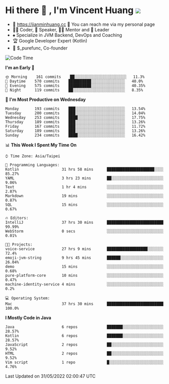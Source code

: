 # Hi there 👋 , I'm Vincent Huang ![](https://komarev.com/ghpvc/?username=Jian-Min-Huang)
- 💎 https://jianminhuang.cc 🙋 You can reach me via my personal page
- 👨‍💻 Coder, 🎤 Speaker, 👨‍🏫 Mentor and 🚀 Leader
- ♠️ Specialize in JVM Backend, DevOps and Coaching
- 🏆 Google Developer Expert (Kotlin)
- 💼 $_purefunc, Co-founder

<!--START_SECTION:waka-->
![Code Time](http://img.shields.io/badge/Code%20Time-0%20secs-blue)

**I'm an Early 🐤** 

```text
🌞 Morning    161 commits    ██░░░░░░░░░░░░░░░░░░░░░░░   11.3% 
🌆 Daytime    570 commits    ██████████░░░░░░░░░░░░░░░   40.0% 
🌃 Evening    575 commits    ██████████░░░░░░░░░░░░░░░   40.35% 
🌙 Night      119 commits    ██░░░░░░░░░░░░░░░░░░░░░░░   8.35%

```
📅 **I'm Most Productive on Wednesday** 

```text
Monday       193 commits    ███░░░░░░░░░░░░░░░░░░░░░░   13.54% 
Tuesday      200 commits    ███░░░░░░░░░░░░░░░░░░░░░░   14.04% 
Wednesday    253 commits    ████░░░░░░░░░░░░░░░░░░░░░   17.75% 
Thursday     189 commits    ███░░░░░░░░░░░░░░░░░░░░░░   13.26% 
Friday       167 commits    ███░░░░░░░░░░░░░░░░░░░░░░   11.72% 
Saturday     189 commits    ███░░░░░░░░░░░░░░░░░░░░░░   13.26% 
Sunday       234 commits    ████░░░░░░░░░░░░░░░░░░░░░   16.42%

```


📊 **This Week I Spent My Time On** 

```text
⌚︎ Time Zone: Asia/Taipei

💬 Programming Languages: 
Kotlin                   31 hrs 58 mins      █████████████████████░░░░   85.27% 
YAML                     3 hrs 23 mins       ██░░░░░░░░░░░░░░░░░░░░░░░   9.06% 
Text                     1 hr 4 mins         ░░░░░░░░░░░░░░░░░░░░░░░░░   2.87% 
Markdown                 19 mins             ░░░░░░░░░░░░░░░░░░░░░░░░░   0.87% 
SQL                      15 mins             ░░░░░░░░░░░░░░░░░░░░░░░░░   0.67%

🔥 Editors: 
IntelliJ                 37 hrs 30 mins      █████████████████████████   99.99% 
WebStorm                 0 secs              ░░░░░░░░░░░░░░░░░░░░░░░░░   0.01%

🐱‍💻 Projects: 
voice-service            27 hrs 9 mins       ██████████████████░░░░░░░   72.4% 
emoji-jvm-string         9 hrs 45 mins       ██████░░░░░░░░░░░░░░░░░░░   26.04% 
demo                     15 mins             ░░░░░░░░░░░░░░░░░░░░░░░░░   0.68% 
pure-platform-core       10 mins             ░░░░░░░░░░░░░░░░░░░░░░░░░   0.47% 
machine-identity-service 4 mins              ░░░░░░░░░░░░░░░░░░░░░░░░░   0.2%

💻 Operating System: 
Mac                      37 hrs 30 mins      █████████████████████████   100.0%

```

**I Mostly Code in Java** 

```text
Java                     6 repos             ███████░░░░░░░░░░░░░░░░░░   28.57% 
Kotlin                   6 repos             ███████░░░░░░░░░░░░░░░░░░   28.57% 
JavaScript               2 repos             ██░░░░░░░░░░░░░░░░░░░░░░░   9.52% 
HTML                     2 repos             ██░░░░░░░░░░░░░░░░░░░░░░░   9.52% 
Vim script               1 repo              █░░░░░░░░░░░░░░░░░░░░░░░░   4.76%

```



 Last Updated on 31/05/2022 02:00:47 UTC
<!--END_SECTION:waka-->
